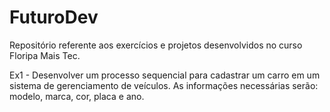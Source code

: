# FuturoDev
Repositório referente aos exercícios e projetos desenvolvidos no curso Floripa Mais Tec.

Ex1 - Desenvolver um processo sequencial para cadastrar um carro em um sistema de gerenciamento de veículos. As informações necessárias serão: modelo, marca, cor, placa e ano.
